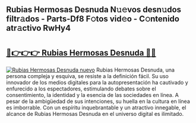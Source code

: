 ## Rubias Hermosas Desnuda N𝚞𝚎vos desn𝚞dos filtr𝚊dos - Parts-Df8 F𝚘tos vid𝚎o - C𝚘ntenido atr𝚊ctivo RwHy4

# <h2><a href="http://mb60h7.tromn.icu/?c=Rubias+Hermosas+Desnuda">🔗👉👉👉 Rubias Hermosas Desnuda 🔗🔗</a></h2>

[![Rubias Hermosas Desnuda nuevo](https://i.imgur.com/pEAQMta.gif)](http://mb60h7.tromn.icu/?c=Rubias+Hermosas+Desnuda)
Rubias Hermosas Desnuda, una persona compleja y esquiva, se resiste a la definición fácil. Su uso innovador de los medios digitales para la autopresentación ha cautivado y enfurecido a los espectadores, estimulando debates sobre el consentimiento, la identidad y la esencia de las sociedades en línea. A pesar de la ambigüedad de sus intenciones, su huella en la cultura en línea es imborrable. Con un espíritu inquebrantable y un atractivo innegable, el alcance de Rubias Hermosas Desnuda en el universo digital es ilimitado.
